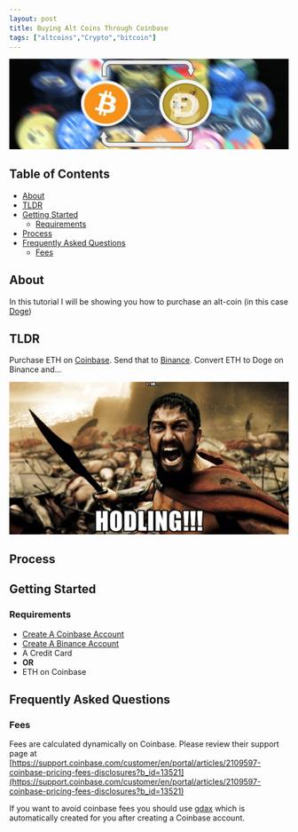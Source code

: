 ```yaml
---
layout: post
title: Buying Alt Coins Through Coinbase
tags: ["altcoins","Crypto","bitcoin"]
---
```


![Hero_Image](https://github.com/aFunnyBit/aFunnyBit.github.io/raw/master/images/coinlogo.jpg "hero_image")


## Table of Contents
- [About](#about)
- [TLDR](#tldr)
- [Getting Started](#getting-started)
  - [Requirements](#requirements)
- [Process](#process)
- [Frequently Asked Questions](#frequently-asked-questions)
  - [Fees](#fees)


## About
In this tutorial I will be showing you how to purchase an alt-coin (in this case [Doge](https://coinmarketcap.com/currencies/dogecoin/)) 

## TLDR
Purchase ETH on [Coinbase](https://www.coinbase.com/signup). Send that to [Binance](https://www.binance.com/?ref=15119907). Convert ETH to Doge on Binance and...

![hodl](https://github.com/aFunnyBit/aFunnyBit.github.io/raw/master/images/hodl.png "hodl")


## Process

## Getting Started
### Requirements

- [Create A Coinbase Account](https://www.coinbase.com/signup)
- [Create A Binance Account](https://www.binance.com/?ref=15119907)
- A Credit Card 
- __OR__
- ETH on Coinbase


## Frequently Asked Questions
### Fees

Fees are calculated dynamically on Coinbase. Please review their support page at [https://support.coinbase.com/customer/en/portal/articles/2109597-coinbase-pricing-fees-disclosures?b_id=13521](https://support.coinbase.com/customer/en/portal/articles/2109597-coinbase-pricing-fees-disclosures?b_id=13521)

If you want to avoid coinbase fees you should use [gdax](https://www.gdax.com/trade) which is automatically created for you after creating a Coinbase account. 
